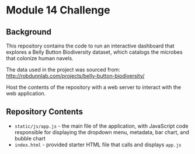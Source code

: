 # Module 14 Challenge

## Background
This repository contains the code to run an interactive dashboard that explores a Belly Button Biodiversity dataset, which catalogs the microbes that colonize human navels.

The data used in the project was sourced from: http://robdunnlab.com/projects/belly-button-biodiversity/

Host the contents of the repository with a web server to interact with the web application.

## Repository Contents
- `static/js/app.js` - the main file of the application, with JavaScript code responsible for displaying the dropdown menu, metadata, bar chart, and bubble chart
- `index.html` - provided starter HTML file that calls and displays `app.js`
